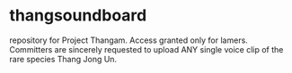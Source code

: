 # thangsoundboard
repository for Project Thangam.
Access granted only for lamers.
Committers are sincerely requested to upload ANY single voice clip of the rare species Thang Jong Un.
